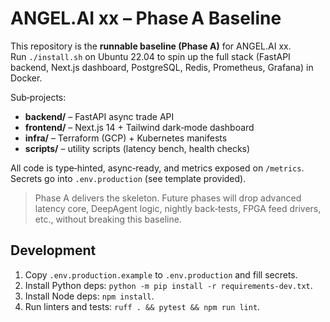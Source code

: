 # ANGEL.AI xx – Phase A Baseline

This repository is the **runnable baseline (Phase A)** for ANGEL.AI xx.  
Run `./install.sh` on Ubuntu 22.04 to spin up the full stack (FastAPI backend, Next.js dashboard, PostgreSQL, Redis, Prometheus, Grafana) in Docker.

Sub‑projects:
* **backend/** – FastAPI async trade API
* **frontend/** – Next.js 14 + Tailwind dark‑mode dashboard
* **infra/** – Terraform (GCP) + Kubernetes manifests
* **scripts/** – utility scripts (latency bench, health checks)

All code is type‑hinted, async‑ready, and metrics exposed on `/metrics`.  
Secrets go into `.env.production` (see template provided).

> Phase A delivers the skeleton. Future phases will drop advanced latency core, DeepAgent logic, nightly back‑tests, FPGA feed drivers, etc., without breaking this baseline.  


## Development

1. Copy `.env.production.example` to `.env.production` and fill secrets.
2. Install Python deps: `python -m pip install -r requirements-dev.txt`.
3. Install Node deps: `npm install`.
4. Run linters and tests: `ruff . && pytest && npm run lint`.
